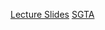 [Lecture Slides](Attachments/W2_Algorithmic%20Bias_Lecture_Fabry.pdf)
[SGTA](Attachments/Tutorial%20Tasks%20Week%202%20-%20COMP2400-6400.pdf)


